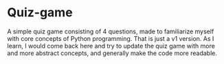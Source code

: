 # Quiz-game
A simple quiz game consisting of 4 questions, made to familiarize myself with core concepts of Python programming.
That is just a v1 version. As I learn, I would come back here and try to update the quiz game with more and more abstract concepts, and generally make the code more readable.
